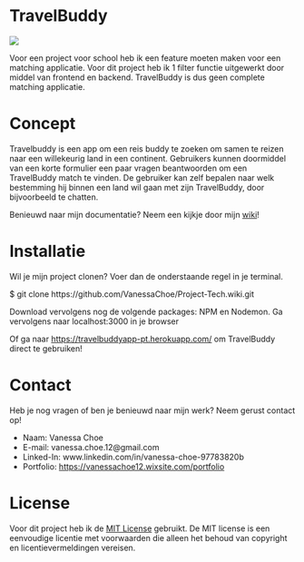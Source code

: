 # TravelBuddy

<img src="https://user-images.githubusercontent.com/90140769/171697611-f2f13cb3-bc7c-4ddc-9ecd-4a4991437fa5.png">

Voor een project voor school heb ik een feature moeten maken voor een matching applicatie. Voor dit project heb ik 1 filter functie uitgewerkt door middel van frontend en backend. TravelBuddy is dus geen complete matching applicatie.

# Concept 

Travelbuddy is een app om een reis buddy te zoeken om samen te reizen naar een willekeurig land in een continent. Gebruikers kunnen doormiddel van een korte formulier een paar vragen beantwoorden om een TravelBuddy match te vinden. De gebruiker kan zelf bepalen naar welk bestemming hij binnen een land wil gaan met zijn TravelBuddy, door bijvoorbeeld te chatten.  

Benieuwd naar mijn documentatie? Neem een kijkje door mijn 
<a href="https://github.com/VanessaChoe/Project-Tech/wiki">wiki</a>!

# Installatie

Wil je mijn project clonen? Voer dan de onderstaande regel in je terminal.

<p>$ git clone https://github.com/VanessaChoe/Project-Tech.wiki.git <p>

Download vervolgens nog de volgende packages: NPM en Nodemon.
Ga vervolgens naar localhost:3000 in je browser

Of ga naar <a href="https://travelbuddyapp-pt.herokuapp.com/">https://travelbuddyapp-pt.herokuapp.com/</a> om TravelBuddy direct te gebruiken!

# Contact

Heb je nog vragen of ben je benieuwd naar mijn werk? Neem gerust contact op!

<ul>
    <li>Naam: Vanessa Choe</li>
    <li>E-mail: vanessa.choe.12@gmail.com</li>
    <li>Linked-In: www.linkedin.com/in/vanessa-choe-97783820b</li>
    <li>Portfolio: <a href="https://vanessachoe12.wixsite.com/portfolio">https://vanessachoe12.wixsite.com/portfolio</a></li>
</ul>

# License

Voor dit project heb ik de <a href="https://github.com/git/git-scm.com/blob/main/MIT-LICENSE.txt">MIT License</a> gebruikt. De MIT license is een eenvoudige licentie met voorwaarden die alleen het behoud van copyright en licentievermeldingen vereisen.
